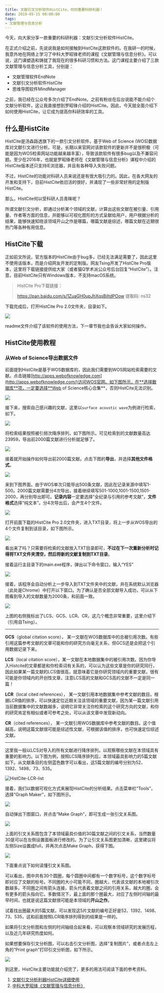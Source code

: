 ```yaml
---
title: 文献引文分析软件HistCite，你的重要科研利器！
date: 2019-05-15 00:00:00
tags: 
- 文献管理与信息分析
---
```


今天，向大家分享一款重要的科研利器：文献引文分析软件HistCite。

在正式介绍之前，先说说我是如何接触到HistCite这款软件的。在我研一的时候，我意外地在网络上学习了中科大罗昭锋老师的课程《文献管理与信息分析》。可以说，这门课塑造和铸就了我现在的很多科研习惯和方法。这门课程主要介绍了三款文献管理与信息分析工具，分别是：

- 文献管理软件EndNote
- 文献引文分析软件HistCite
- 思维导图软件MindManager

之前，我已经在公众号多次介绍了EndNote。之前有粉丝在后台说能不能介绍个文献分析软件，这让我直接想到罗昭锋介绍的HistCite。因此，今天就全面介绍下如何使用HistCite，让它成为提高你科研效率的工具。

## 什么是HistCite

HistCite是汤森路透旗下的一款引文分析软件，基于Web of Science  (WOS)数据库对文献引文进行分析。可是，长期以来官网对该款软件的更新并不是很积极（可能是因为WOS检索网站功能越来越丰富），导致该款软件有很多bug以及不兼容问题。至少在2016年，也就是罗昭锋老师在《文献管理与信息分析》课程中介绍的HistCite版本还只支持IE浏览器，并且有各种导入失败问题。

不过，HistCite的功能对科研人员来说还是有很大吸引力的。因此，在各大网友的开发和支持下，目前HistCite依旧活的很好，并涌现了一些非常好用的定制版HistCite。

那么，HistCite何以受科研人员青睐呢？

所谓文献引文分析，即通过分析某个领域的文献，计算出这些文献在被引量、引用量、作者等方面的信息，并能够以可视化图形的方式呈献给用户，用户根据分析的结果，能够快速知晓该领域开山之作是哪篇，哪篇文献是综述，哪篇文献在近期很热门等各种有用信息。

## HistCite下载

正如前文所说，官方版本的HistCite由于bug多，已经无法满足需要了，因此这里不使用该版本，而是介绍网友开发的定制版。网友Tsing开发了HistCite Pro版本，这里将下载链接提供给大家（或者猫Q学术派公众号后台回复“HistCite”）。注意，目前HistCite只有Windows版本，不支持macOS系统。

>HistCite Pro下载链接：
>
> https://pan.baidu.com/s/1ZuaGH0upJhXqsBiItdPOow 提取码: ns32 

下载完成后，打开HistCite Pro 2.0文件夹，目录如下。

![](https://tva1.sinaimg.cn/large/0082zybply1gc6qzd3x6ej30pa04gjrv.jpg)

readme文件介绍了该软件的使用方法，下一章节我也会告诉大家如何操作。

## HistCite使用教程

### 从Web of Science导出数据文件

前面提到HistCite是基于WOS数据库的，因此我们需要到WOS网站检索需要的文献。点击链接[http://apps.webofknowledge.com](http://apps.webofknowledge.com/)访问WOS官网。如下图所示，在**选择数据库**项，一定要选择**Web of Science核心合集**，否则HistCite无法识别。

![](https://tva1.sinaimg.cn/large/0082zybply1gc6qzc18faj310k0id76y.jpg)

接下来，搜索自己感兴趣的文献，这里以`surface acoustic wave`为例进行检索，如下。

![](https://tva1.sinaimg.cn/large/0082zybply1gc6qzentp3j310m0h1mzo.jpg)

将检索结果按照被引频次降序排列，如下图所示。可见检索到的文献数量高达23959，导出前2000篇文献进行分析就足够了。

![](https://tva1.sinaimg.cn/large/0082zybply1gc6qzfl6yjj310r0l2n2i.jpg)

接着就开始操作如何导出前2000篇文献。点击下图的**导出**，并选择**其他文件格式**。

![](https://tva1.sinaimg.cn/large/0082zybply1gc6qz6b3ttj310i0pwjxa.jpg)

来到下图界面。由于WOS单次只能导出500条文献，因此在记录来源中填写1-500。2000篇文献需要分4次导出，接着继续填写501-1000,1001-1500,1501-2000，再分别导出即可。**记录内容**一定要选择“全纪录与引用的参考文献”，**文件格式**选择“纯文本”。分4次导出后，会产生4个文件。

![](https://tva1.sinaimg.cn/large/0082zybply1gc6qze7231j310e0jnq6g.jpg)

打开前面下载的HistCite Pro 2.0文件夹，进入TXT目录，将上一步从WOS导出的4个文件复制到该目录，如下图所示。

![](https://tva1.sinaimg.cn/large/0082zybply1gc6qz7n661j310004z74u.jpg)

看出来了吗？只需要将检索的文献放入TXT目录即可，**不过在下一次重新分析时记得将TXT文件夹清空，然后将新的文献复制到TXT目录**。

接着运行主目录下的main.exe程序，弹出以下命令窗口，输入“YES”

![](https://tva1.sinaimg.cn/large/0082zybply1gc6qz78fkij30r707ft9y.jpg)

接着，该程序会自动分析上一步导入到TXT文件夹中的文献，并在系统默认浏览器（此处是Chrome）中打开以下窗口。为了确认是否全部文献导入成功，可以从下图看到导入的文献数量为2000条，和前面一致。

![](https://tva1.sinaimg.cn/large/0082zybply1gc6qzb5y82j31400jt46g.jpg)

上图的右侧我标出了LCS、GCS、LCR、CR，这几个概念非常重要，这里介绍下（引用自Tsing）。

------

**GCS**（global citation score）， 某一文献在WOS数据库中的总被引用次数。有些引用这篇参考文献的文章可能和你的研究方向毫无关系，但GCS还是会把这个引用数据记录下来。

**LCS**（local citation score），某一文献在本地数据集中的被引用次数。因为你导入Histcite的文章都是和你检索词有关系的，可以认为这些文章是你的研究同行，因此如果某一篇文献的LCS值很高，就意味着它是你研究领域内的重要文献，很有可能是你领域内的开创性文章，注意LCS高的文献和GCS高的文献不一定是同一篇！

**LCR**（local cited references）， 某一文献引用本地数据集中参考文献的数目。根据LCR值的排序，可以快速定位近期关注该领域的重要文献，因为某一篇文献引用当前数据集中的文献数越多，说明它非常关注你检索的这个研究方向的文献，和你的研究肯定有相似或者可参考之处，可以从该文章中发现新动向。

**CR**（cited references）， 某一文献引用WOS数据库中参考文献的数目。这个值越高，说明这篇文献很可能是综述性文献，可根据该值的排序，也可快速定位综述文献。

------

这里我一般以LCS对导入的所有文献进行降序排列，以观察哪些文献在本领域具有重要的影响力。以下图为例，按照LCS降序排列后，本领域最具影响力的5篇文献如下。从文献条目的左侧蓝色数字可以看出，这5篇文献的编号分别为52、1392、1498、73、535。

![HistCite-LCR-list](https://tva1.sinaimg.cn/large/0082zybply1gc6r51j82xj313x0jxacs.jpg)

接着，我们以数据可视化方式来展现HistCite的分析结果。点击菜单栏“Tools”，选择“Graph Maker”，如下图所示。

![](https://tva1.sinaimg.cn/large/0082zybply1gc6qz1qouwj313n0jugte.jpg)

自动弹出下图窗口，并点击“Make Graph”，即可生成一张引文关系图。

![](https://tva1.sinaimg.cn/large/0082zybply1gc6qz410uqj313y0nrtdo.jpg)

上面的引文关系图包含了本领域最具价值的30篇文献之间的引文关系，当然数量30是可以在左侧设置面板进行修改的。为了让引文关系图更加清晰，这里建议将左侧Size设置成full，并再次点击Make Graph，获得下图。

![](https://tva1.sinaimg.cn/large/0082zybply1gc6qyzlzckj31hk0sudm6.jpg)

下面重点说下如何读懂引文关系图。

可以看出，图中共有30个圆圈，每个圆圈中间都有一个数字标号，这个数字标号即对应了文献的标号。不同圈的大小可能不同，圈越大，代表该文献的本地被引次数越多。不同圈之间有箭头连接，箭头代表着文献之间的引用关系，越大的圈，会有更多的箭头指向它。多数情况下，最上面的那个圈最大，对应了左侧时间轴的最早时间，也就是说这篇文献很可能是本领域的**开山之作**。

试着找出圈最大的5篇文献，可以发现这5片文献的编号正好是52、1392、1498、73、535，这和前面按照LCR降序排列得到的结果是一样的。

如果将引文分析图和左侧的时间轴结合起来看，可以观察本领域研究的发展历程，以及近几年研究热度如何。

如果想要保存引文分析图，可以右击引文分析图，选择“复制图片”，或者点击左上角的“Print graph”打印引文分析图，如下所示。

![](https://tva1.sinaimg.cn/large/0082zybply1gc6qzcrcn5j313p0nnwjj.jpg)

到这里，HistCite主要功能就介绍完了，更多的用法可阅读下面的参考资料。

1. [文献引文分析利器HistCite详细使用](https://zhuanlan.zhihu.com/p/20902898)
2. [中科大罗昭锋《文献管理与信息分析》](http://www.icourse163.org/course/USTC-9002?tid=9002)